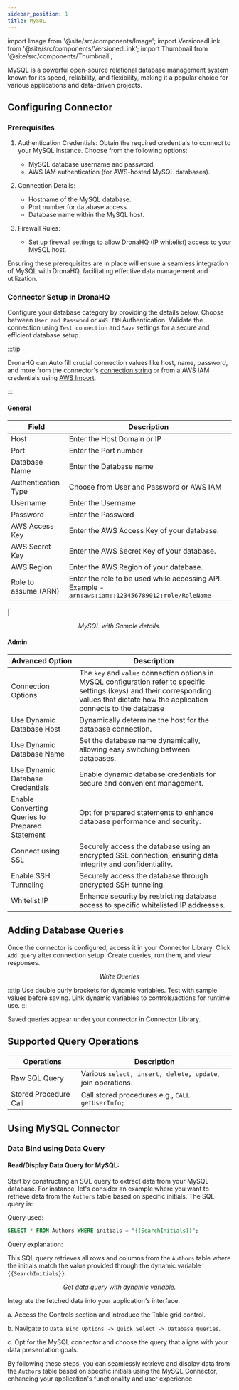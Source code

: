 ```yaml
---
sidebar_position: 1
title: MySQL
---
```


import Image from '@site/src/components/Image'; import VersionedLink from '@site/src/components/VersionedLink'; import
Thumbnail from '@site/src/components/Thumbnail';

MySQL is a powerful open-source relational database management system known for its speed, reliability, and flexibility,
making it a popular choice for various applications and data-driven projects.

## Configuring Connector

### Prerequisites

1. Authentication Credentials: Obtain the required credentials to connect to your MySQL instance. Choose from the
   following options:

   - MySQL database username and password.
   - AWS IAM authentication (for AWS-hosted MySQL databases).

2. Connection Details:

   - Hostname of the MySQL database.
   - Port number for database access.
   - Database name within the MySQL host.

3. Firewall Rules:
   - Set up firewall settings to allow DronaHQ (IP whitelist) access to your MySQL host.

Ensuring these prerequisites are in place will ensure a seamless integration of MySQL with DronaHQ, facilitating
effective data management and utilization.

### Connector Setup in DronaHQ

Configure your database category by providing the details below. Choose between `User and Password` or `AWS IAM`
Authentication. Validate the connection using `Test connection` and `Save` settings for a secure and efficient database
setup.

:::tip

DronaHQ can Auto fill crucial connection values like host, name, password, and more from the connector's
[connection string](https://www.postgresql.org/docs/current/libpq-connect.html#LIBPQ-CONNSTRING) or from a AWS IAM
credentials using [AWS Import](/datasource-concepts/aws-import).

:::

#### General

| Field                | Description                                                                                        |
| -------------------- | -------------------------------------------------------------------------------------------------- |
| Host                 | Enter the Host Domain or IP                                                                        |
| Port                 | Enter the Port number                                                                              |
| Database Name        | Enter the Database name                                                                            |
| Authentication Type  | Choose from User and Password or AWS IAM                                                           |
| Username             | Enter the Username                                                                                 |
| Password             | Enter the Password                                                                                 |
| AWS Access Key       | Enter the AWS Access Key of your database.                                                         |
| AWS Secret Key       | Enter the AWS Secret Key of your database.                                                         |
| AWS Region           | Enter the AWS Region of your database.                                                             |
| Role to assume (ARN) | Enter the role to be used while accessing API. Example - `arn:aws:iam::123456789012:role/RoleName` |

|

<figure>
  <Thumbnail src="/img/reference/connectors/mysql/details.png" alt="MySQL with Sample details." />
  <figcaption align = "center"><i>MySQL with Sample details.</i></figcaption>
</figure>

#### Admin

| Advanced Option                                                                                                                                  | Description                                                                                                                                                                                |
| ------------------------------------------------------------------------------------------------------------------------------------------------ | ------------------------------------------------------------------------------------------------------------------------------------------------------------------------------------------ |
| Connection Options                                                                                                                               | The `key` and `value` connection options in MySQL configuration refer to specific settings (keys) and their corresponding values that dictate how the application connects to the database |
| Use Dynamic Database Host                                                                                                                        | Dynamically determine the host for the database connection.                                                                                                                                |
| Use Dynamic Database Name                                                                                                                        | Set the database name dynamically, allowing easy switching between databases.                                                                                                              |
| <VersionedLink to = "/datasource-concepts/dynamic-credentials/#configure-dynamic-credentials"> Use Dynamic Database Credentials </VersionedLink> | Enable dynamic database credentials for secure and convenient management.                                                                                                                  |
| <VersionedLink to = "/datasource-concepts/prepared-statements/"> Enable Converting Queries to Prepared Statement </VersionedLink>                | Opt for prepared statements to enhance database performance and security.                                                                                                                  |
| <VersionedLink to = "/datasource-concepts/ssl-configurations/"> Connect using SSL </VersionedLink>                                               | Securely access the database using an encrypted SSL connection, ensuring data integrity and confidentiality.                                                                               |
| <VersionedLink to = "/datasource-concepts/ssh-tunneling/"> Enable SSH Tunneling </VersionedLink>                                                 | Securely access the database through encrypted SSH tunneling.                                                                                                                              |
| <VersionedLink to = "/datasource-concepts/whitelisting-dronahq-ip/"> Whitelist IP </VersionedLink>                                               | Enhance security by restricting database access to specific whitelisted IP addresses.                                                                                                      |

## Adding Database Queries

Once the connector is configured, access it in your Connector Library. Click `Add query` after connection setup. Create
queries, run them, and view responses.

<figure>
  <Thumbnail src="/img/reference/connectors/mysql/data-query.jpeg" alt="Write Queries" />
  <figcaption align = "center"><i>Write Queries</i></figcaption>
</figure>

:::tip Use double curly brackets for dynamic variables. Test with sample values before saving. Link dynamic variables to
controls/actions for runtime use. :::

Saved queries appear under your connector in Connector Library.

## Supported Query Operations

| Operations            | Description                                                |
| --------------------- | ---------------------------------------------------------- |
| Raw SQL Query         | Various `select, insert, delete, update`, join operations. |
| Stored Procedure Call | Call stored procedures e.g., `CALL getUserInfo;`           |

## Using MySQL Connector

### Data Bind using Data Query

#### Read/Display Data Query for MySQL:

Start by constructing an SQL query to extract data from your MySQL database. For instance, let's consider an example
where you want to retrieve data from the `Authors` table based on specific initials. The SQL query is:

Query used:

```sql
SELECT * FROM Authors WHERE initials = "{{SearchInitials}}";
```

Query explanation:

This SQL query retrieves all rows and columns from the `Authors` table where the initials match the value provided
through the dynamic variable `{{SearchInitials}}`.

<figure>
  <Thumbnail src="/img/reference/connectors/mysql/getall.jpeg" alt="Get data query with dynamic variable." />
  <figcaption align = "center"><i>Get data query with dynamic variable.</i></figcaption>
</figure>

Integrate the fetched data into your application's interface.

a. Access the Controls section and introduce the Table grid control.

b. Navigate to `Data Bind Options -> Quick Select -> Database Queries`.

c. Opt for the MySQL connector and choose the query that aligns with your data presentation goals.

By following these steps, you can seamlessly retrieve and display data from the `Authors` table based on specific
initials using the MySQL Connector, enhancing your application's functionality and user experience.
